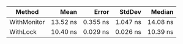 | Method      | Mean     | Error    | StdDev   | Median   |
|------------ |---------:|---------:|---------:|---------:|
| WithMonitor | 13.52 ns | 0.355 ns | 1.047 ns | 14.08 ns |
| WithLock    | 10.40 ns | 0.029 ns | 0.026 ns | 10.39 ns |
